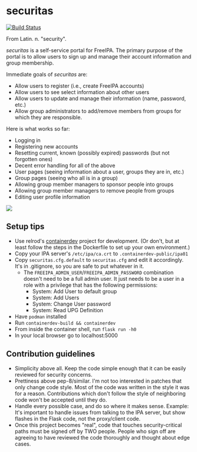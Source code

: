 # securitas

[![Build Status](https://travis-ci.org/relrod/securitas.svg?branch=master)](https://travis-ci.org/relrod/securitas)

From Latin. n. "security".

*securitas* is a self-service portal for FreeIPA.
The primary purpose of the portal is to allow users to sign up and manage their
account information and group membership.

Immediate goals of *securitas* are:

* Allow users to register (i.e., create FreeIPA accounts)
* Allow users to see select information about other users
* Allow users to update and manage their information (name, password, etc.)
* Allow group administrators to add/remove members from groups for which they
  are responsible.

Here is what works so far:

* Logging in
* Registering new accounts
* Resetting current, known (possibly expired) passwords (but not forgotten ones)
* Decent error handling for all of the above
* User pages (seeing information about a user, groups they are in, etc.)
* Group pages (seeing who all is in a group)
* Allowing group member managers to sponsor people into groups
* Allowing group member managers to remove people from groups
* Editing user profile information

<img src="https://images.elrod.me/securitas-screenshot.png?2">

## Setup tips

* Use relrod's [containerdev](https://github.com/relrod/containerdev) project for development. (Or don't, but at least follow the steps in the Dockerfile to set up your own environment.)
* Copy your IPA server's `/etc/ipa/ca.crt` to `.containerdev-public/ipa01`
* Copy `securitas.cfg.default` to `securitas.cfg` and edit it accordingly. It's in .gitignore, so you are safe to put whatever in it.
  * The `FREEIPA_ADMIN_USER`/`FREEIPA_ADMIN_PASSWORD` combination doesn't need to be a full admin user. It just needs to be a user in a role with a privilege that has the following permissions:
    * System: Add User to default group
    * System: Add Users
    * System: Change User password
    * System: Read UPG Definition
* Have `podman` installed
* Run `containerdev-build && containerdev`
* From inside the container shell, run `flask run -h0`
* In your local browser go to localhost:5000


## Contribution guidelines

* Simplicity above all. Keep the code simple enough that it can be easily reviewed for security concerns.
* Prettiness above pep-8/similar. I'm not too interested in patches that only change code style.
  Most of the code was written in the style it was for a reason. Contributions which don't follow
  the style of neighboring code won't be accepted until they do.
* Handle every possible case, and do so where it makes sense. Example: It's important to handle issues from
  talking to the IPA server, but show flashes in the Flask code, not the proxy/client code.
* Once this project becomes "real", code that touches security-critical paths must be signed off by TWO people.
  People who sign off are agreeing to have reviewed the code thoroughly and thought about edge cases.
